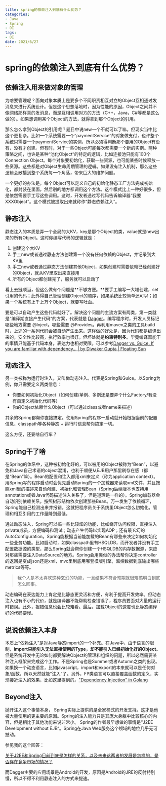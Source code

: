 ```yaml
---
title: spring的依赖注入到底有什么优势？
categories:
- Java
- Spring
- DI
tags:
- DI
date: 2021/6/27
---
```




# spring的依赖注入到底有什么优势？

## 依赖注入用来做对象的管理

为啥要管理呢？面向对象本质上是要多个不同职责相互对立的Object互相通过发消息来进行系统设计。但是这个思想落地时，因为性能的原因，Object之间并不像网络那样真的发消息，而是互相调用对方的方法（C++，Java，C#等都是这么做的）。如果想调用某个Object的方法，就得拿到那个Object的引用。

那么怎么拿到Object的引用呢？题目中说new一个不就可以了嘛。但现实当中比这个更复杂。比如一个系统需要一个“paymentService”的对象做支付，也许整个系统只需要一个paymentService的实例，所以必须得判断那个要用的Object有没有，没有才创建。但有时，对于一些Object可能每次都需要一个新的实例。两种策略之间，也许是某种“池化Object“的特定的逻辑，比如连接池只能有100个Connection Object。每个对象要初始化，获取一些资源，也可能某些时候释放一些资源。这些都是对Object生命周期管理的逻辑。如果没有注入机制，那么这些逻辑会散播到整个系统每一个角落，带来巨大的维护问题。

一个更好的办法是，每个Object可以定义自己的初始化静态工厂方法完成初始化，都封装在里面，然后别的地方都调用这个方法。这个模式比上一种好很多，但是依然需要手工写这些调用。这时，开发者通过写代码告诉编译器“我要XXXObject”。这个模式被提取出来就称作“静态依赖注入”。

## 静态注入

静态注入的本质是弄一个全局的大KV，key是那个Object的类，value就是new出来的所有Object。这时你编写代码的逻辑就是：

1. 创建这个大KV
2. 手工new或者通过静态方法创建第一个没有任何依赖的Object，并记录到大KV里
3. 手工new或者通过静态方法创建其他Object，如果创建时需要依赖已经创建好的Object，就从KV里取出来直接用
4. 所有的Object都创建完了，服务就可以启动了

看上去挺顺当，但这么做有个问题是**不够方便。**要手工编写一大堆创建，set引用的代码；此外得自己管理创建Object的顺序，如果系统比较简单还可以；如果一个系统有上千上万个Object，就要写吐血。

要是可以自动产生这些代码就好了。解决这个问题的主流方案有两类，第一类就是“编译期直接产生代码“的方案，代表就是 [Dagger](https://google.github.io/dagger/)。编写程序时，开发人员标记哪些地方需要 @Inject，哪些需要 @Provides。再利用maven之类的工具build时，上述的一系列代码会被自动产生出来。这样做的好处是，因为代码都是编译出来的，安全性比较高，执行效率也很好。但坏处就是**约束特别多**。毕竟编译器能干的事情只能基于代码本身，表达力也相对受限。可以参考[Dagger vs. Guice. If you are familiar with dependency… | by Diwaker Gupta | Floating Sun](https://dig.floatingsun.net/dagger-vs-guice-8c9fbae4712e)

## 动态注入

另一类被称为运行时注入，又叫做动态注入。代表是Spring和Guice。以Spring为例，你只需要定义两类信息：

- 你要如何初始化Object（如何创建/单例、多例还是要弄个什么Factory/有没有自定义初始化代码等）
- 你的Object依赖什么Object（可以通过class或者name来描述）

其余的Spring都帮你直接搞定。使用Spring的程序一启动就开始根据当前的配置信息，classpath等各种静态 + 运行时信息帮你搞定一切。

这么方便，还要啥自行车？

## Spring干了啥

在Spring的体系中，这种被初始化好的，可以被用的Object被称为“Bean”，以避免和Java自己术语的object混淆，也利于顺便从EJB用户那里刷存在感（都是“Bean”嘛）。Bean的配置和注入都用xml来定义（称为application context）。用Spring写的程序启动时会优先启动Spring的一个加载器来读取xml文件，并且按照xml里的描述来自动创建、初始化和管理Bean（Spring后续版本也支持用annotation或者Java代码描述注入关系了，但是道理是一样的）。Spring加载器会自动识别依赖关系，按照树形结构依次创建那些Bean。万一发生了依赖循环，Spring能自己检测出来并报错。这就把程序员关于系统里Object怎么初始化，管理和相互引用的工作量降到最低。

通过动态注入，Spring可以搞一些比较炫的功能，比如绕开访问权限，直接注入private成员，方便编码和测试；动态产生代码以实现AOP；还有最玄幻的AutoConfiguration。Spring能根据当前能加载的Bean有哪些来决定如何初始化一些业务功能。比如启动时，如果classpath里有HSQLDB，而开发者并没有手工配置数据源的类型，那么Spring就会帮你创建一个HSQLDB的内存数据源，来应对那些需要注入DataSource的地方。Spring会用类似的办法帮你决定controller的返回是变成json还是xml，mvc里到底用哪套模版引擎，监控数据到底输出哪些metrics等等。

> 我个人是不太喜欢这种玄幻的功能，一旦结果不符合预期就很难搞明白到底怎么回事。

动态编码在表达能力上肯定是比静态更灵活和方便，有利于提高开发效率。但动态注入也有不小的代价，就是编译器不能帮助检查错误了，程序员要面对大量的运行时错误。此外，报错信息也会比较难看。最后，加载Object的速度也比静态编译好的代码要慢。

## 说说依赖注入本身

本质上“依赖注入”是对Java静态import的一个补充。在Java中，由于语言的限制，**import只能引入无法直接使用的Type，却不能引入已经初始化好的Object**。但是系统开发中无论如何都要解决Object的管理和组织的问题，所以必然需要某种注入框架来完成这个工作。不是Spring也是Summer或者Autumn之类的出现。如果换一个动态语言，比如javascript，import和export的本来就可以是任何对象/函数，所以天然就能“注入”了。另外，FP类语言可以直接覆盖函数的定义，实现接近注入的效果，比如这里提到的。["Dependency Injection" in Golang](https://www.openmymind.net/Dependency-Injection-In-Go/)

## Beyond注入

抛开注入这个事情本身， Spring实际上提供的是全家桶式的开发支持。这才是他被大量使用的更主要的原因。Spring的注入能力只是其庞大身躯中比较核心的内容，但是相比于其他功能来说非常小。 Spring的作者最早想做的事情是“J2EE Development without EJB“。Spring在Java Web服务这个领域的地位几乎无可撼动。

参见我的这个回答：

[关于J2EE和Spring目前到底是怎样的关系，以及未来这两者的发展是怎样的，是否存在竞争市场的情况？](https://www.zhihu.com/question/268742981)

而Dagger主要的应用场景是Android的开发，原因是Android的JRE的反射特别慢，所以不得不利用静态注入的方式来提速。